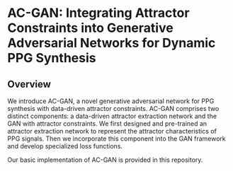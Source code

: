 # AC-GAN: Integrating Attractor Constraints into Generative Adversarial Networks for Dynamic PPG Synthesis

## Overview

We introduce AC-GAN, a novel generative adversarial network for PPG synthesis with data-driven attractor constraints.  AC-GAN comprises two distinct components: a data-driven attractor extraction network and the GAN with attractor constraints. We first designed and pre-trained an attractor extraction network to represent the attractor characteristics of PPG signals. Then we incorporate this component into the GAN framework and develop specialized loss functions. 

Our basic implementation of AC-GAN is provided in this repository. 
